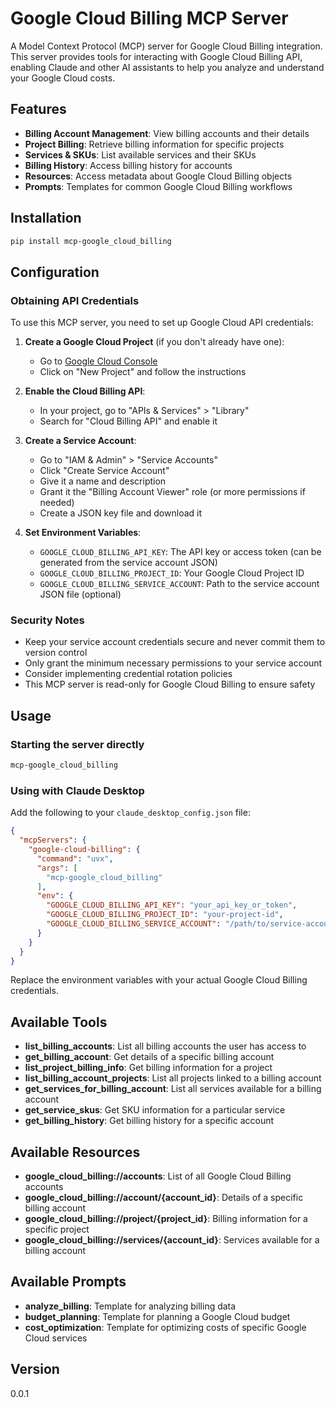 # Google Cloud Billing MCP Server

A Model Context Protocol (MCP) server for Google Cloud Billing integration. This server provides tools for interacting with Google Cloud Billing API, enabling Claude and other AI assistants to help you analyze and understand your Google Cloud costs.

## Features

- **Billing Account Management**: View billing accounts and their details
- **Project Billing**: Retrieve billing information for specific projects
- **Services & SKUs**: List available services and their SKUs
- **Billing History**: Access billing history for accounts
- **Resources**: Access metadata about Google Cloud Billing objects
- **Prompts**: Templates for common Google Cloud Billing workflows

## Installation

```bash
pip install mcp-google_cloud_billing
```

## Configuration

### Obtaining API Credentials

To use this MCP server, you need to set up Google Cloud API credentials:

1. **Create a Google Cloud Project** (if you don't already have one):
   - Go to [Google Cloud Console](https://console.cloud.google.com/)
   - Click on "New Project" and follow the instructions

2. **Enable the Cloud Billing API**:
   - In your project, go to "APIs & Services" > "Library"
   - Search for "Cloud Billing API" and enable it

3. **Create a Service Account**:
   - Go to "IAM & Admin" > "Service Accounts"
   - Click "Create Service Account"
   - Give it a name and description
   - Grant it the "Billing Account Viewer" role (or more permissions if needed)
   - Create a JSON key file and download it

4. **Set Environment Variables**:
   - `GOOGLE_CLOUD_BILLING_API_KEY`: The API key or access token (can be generated from the service account JSON)
   - `GOOGLE_CLOUD_BILLING_PROJECT_ID`: Your Google Cloud Project ID
   - `GOOGLE_CLOUD_BILLING_SERVICE_ACCOUNT`: Path to the service account JSON file (optional)

### Security Notes

- Keep your service account credentials secure and never commit them to version control
- Only grant the minimum necessary permissions to your service account
- Consider implementing credential rotation policies
- This MCP server is read-only for Google Cloud Billing to ensure safety

## Usage

### Starting the server directly

```bash
mcp-google_cloud_billing
```

### Using with Claude Desktop

Add the following to your `claude_desktop_config.json` file:

```json
{
  "mcpServers": {
    "google-cloud-billing": {
      "command": "uvx",
      "args": [
        "mcp-google_cloud_billing"
      ],
      "env": {
        "GOOGLE_CLOUD_BILLING_API_KEY": "your_api_key_or_token",
        "GOOGLE_CLOUD_BILLING_PROJECT_ID": "your-project-id",
        "GOOGLE_CLOUD_BILLING_SERVICE_ACCOUNT": "/path/to/service-account.json"
      }
    }
  }
}
```

Replace the environment variables with your actual Google Cloud Billing credentials.

## Available Tools

* **list_billing_accounts**: List all billing accounts the user has access to
* **get_billing_account**: Get details of a specific billing account
* **list_project_billing_info**: Get billing information for a project
* **list_billing_account_projects**: List all projects linked to a billing account
* **get_services_for_billing_account**: List all services available for a billing account
* **get_service_skus**: Get SKU information for a particular service
* **get_billing_history**: Get billing history for a specific account

## Available Resources

* **google_cloud_billing://accounts**: List of all Google Cloud Billing accounts
* **google_cloud_billing://account/{account_id}**: Details of a specific billing account
* **google_cloud_billing://project/{project_id}**: Billing information for a specific project
* **google_cloud_billing://services/{account_id}**: Services available for a billing account

## Available Prompts

* **analyze_billing**: Template for analyzing billing data
* **budget_planning**: Template for planning a Google Cloud budget
* **cost_optimization**: Template for optimizing costs of specific Google Cloud services

## Version

0.0.1
